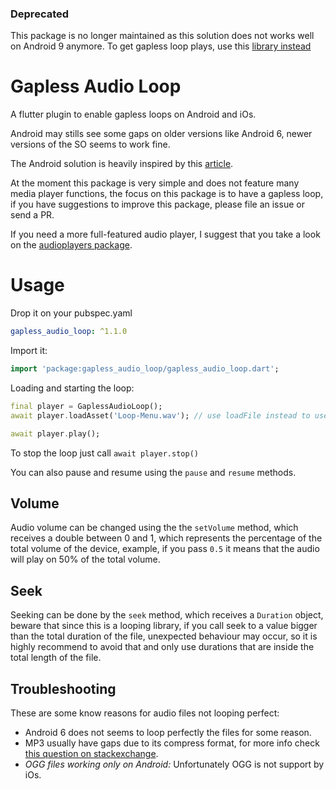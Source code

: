 ### Deprecated

This package is no longer maintained as this solution does not works well on Android 9 anymore. To get gapless loop plays, use this [library instead](https://github.com/erickzanardo/ocarina)

# Gapless Audio Loop

A flutter plugin to enable gapless loops on Android and iOs.

Android may stills see some gaps on older versions like Android 6, newer versions of the SO seems to work fine.

The Android solution is heavily inspired by this [article](https://medium.com/@viksaaskool/gappless-sound-loop-on-android-1ddeccc563de).

At the moment this package is very simple and does not feature many media player functions, the focus on this package is to have a gapless loop, if you have suggestions to improve this package, please file an issue or send a PR.

If you need a more full-featured audio player, I suggest that you take a look on the [audioplayers package](https://github.com/luanpotter/audioplayers).

# Usage

Drop it on your pubspec.yaml
```yaml
gapless_audio_loop: ^1.1.0
```

Import it:
```dart
import 'package:gapless_audio_loop/gapless_audio_loop.dart';
```

Loading and starting the loop:
```dart
final player = GaplessAudioLoop();
await player.loadAsset('Loop-Menu.wav'); // use loadFile instead to use a file from the device storage

await player.play();
```

To stop the loop just call `await player.stop()`

You can also pause and resume using the `pause` and `resume` methods.

## Volume

Audio volume can be changed using the the `setVolume` method, which receives a double between 0 and 1, which represents the percentage of the total volume of the device, example, if you pass `0.5` it means that the audio will play on 50% of the total volume.

## Seek

Seeking can be done by the `seek` method, which receives a `Duration` object, beware that since this is a looping library, if you call seek to a value bigger than the total duration of the file, unexpected behaviour may occur, so it is highly recommend to avoid that and only use durations that are inside the total length of the file.

## Troubleshooting


These are some know reasons for audio files not looping perfect:

- Android 6 does not seems to loop perfectly the files for some reason.
- MP3 usually have gaps due to its compress format, for more info check [this question on stackexchange](https://sound.stackexchange.com/questions/8916/mp3-gapless-looping-help).
- _OGG files working only on Android:_ Unfortunately OGG is not support by iOs.
